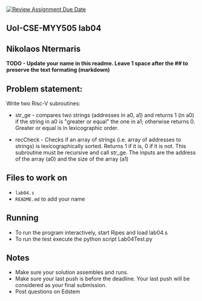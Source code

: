 [![Review Assignment Due Date](https://classroom.github.com/assets/deadline-readme-button-22041afd0340ce965d47ae6ef1cefeee28c7c493a6346c4f15d667ab976d596c.svg)](https://classroom.github.com/a/q3xPJDHR)

## UoI-CSE-MYY505 lab04

## Nikolaos Ntermaris

**TODO - Update your name in this readme. Leave 1 space after the ## to preserve the text formating (markdown)**

## Problem statement:

Write two Risc-V subroutines:

- str_ge - compares two strings (addresses in a0, a1) and returns 1 (in a0) if the string in a0 is "greater or equal" the one in a1; otherwise returns 0. Greater or equal is in lexicographic order.

- recCheck - Checks if an array of strings (i.e. array of addresses to strings) is lexicographically sorted. Returns 1 if it is, 0 if it is not. This subroutine must be recursive and call str_ge. The inputs are the address of the array (a0) and the size of the array (a1)

## Files to work on

- `lab04.s`
- `README.md` to add your name

## Running

- To run the program interactively, start Ripes and load lab04.s
- To run the test execute the python script Lab04Test.py

## Notes

- Make sure your solution assembles and runs.
- Make sure your last push is before the deadline. Your last push will be considered as your final submission.
- Post questions on Edstem
